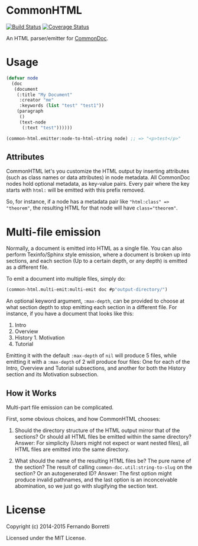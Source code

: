 # CommonHTML

[![Build Status](https://travis-ci.org/CommonDoc/common-html.svg)](https://travis-ci.org/CommonDoc/common-html)
[![Coverage Status](https://coveralls.io/repos/CommonDoc/common-html/badge.svg?branch=master)](https://coveralls.io/r/CommonDoc/common-html?branch=master)

An HTML parser/emitter for [CommonDoc](https://github.com/CommonDoc/common-doc).

# Usage

```lisp
(defvar node
  (doc
   (document
    (:title "My Document"
     :creator "me"
     :keywords (list "test" "test1"))
    (paragraph
     ()
     (text-node
      (:text "test"))))))

(common-html.emitter:node-to-html-string node) ;; => "<p>test</p>"
```

## Attributes

CommonHTML let's you customize the HTML output by inserting attributes (such as
class names or data attributes) in node metadata. All CommonDoc nodes hold
optional metadata, as key-value pairs. Every pair where the key starts with
`html:` will be emitted with this prefix removed.

So, for instance, if a node has a metadata pair like `"html:class" =>
"theorem"`, the resulting HTML for that node will have `class="theorem"`.

# Multi-file emission

Normally, a document is emitted into HTML as a single file. You can also perform
Texinfo/Sphinx style emission, where a document is broken up into sections, and
each section (Up to a certain depth, or any depth) is emitted as a different
file.

To emit a document into multiple files, simply do:

```lisp
(common-html.multi-emit:multi-emit doc #p"output-directory/")
```

An optional keyword argument, `:max-depth`, can be provided to choose at what
section depth to stop emitting each section in a different file. For instance,
if you have a document that looks like this:

1. Intro
  1. Overview
  2. History
    1. Motivation
2. Tutorial

Emitting it with the default `:max-depth` of `nil` will produce 5 files, while
emitting it with a `:max-depth` of 2 will produce four files: One for each of
the Intro, Overview and Tutorial subsections, and another for both the History
section and its Motivation subsection.

## How it Works

Multi-part file emission can be complicated.

First, some obvious choices, and how CommonHTML chooses:

1. Should the directory structure of the HTML output mirror that of the
   sections? Or should all HTML files be emitted within the same directory?
   Answer: For simplicity (Users might not expect or want nested files), all
   HTML files are emitted into the same directory.

2. What should the name of the resulting HTML files be? The pure name of the
   section? The result of calling `common-doc.util:string-to-slug` on the
   section? Or an autogenerated ID? Answer: The first option might produce
   invalid pathnames, and the last option is an inconceivable abomination, so we
   just go with slugifying the section text.

# License

Copyright (c) 2014-2015 Fernando Borretti

Licensed under the MIT License.
